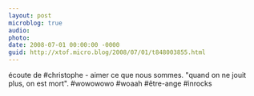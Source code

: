 ```yaml
---
layout: post
microblog: true
audio: 
photo: 
date: 2008-07-01 00:00:00 -0000
guid: http://xtof.micro.blog/2008/07/01/t848003855.html
---
```

écoute de #christophe - aimer ce que nous sommes. "quand on ne jouit plus, on est mort". #wowowowo #woaah #être-ange #inrocks
